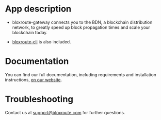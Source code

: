 # App description

* bloxroute-gateway connects you to the BDN, a blockchain distribution network, to greatly speed up block propagation
times and scale your blockchain today.

* [bloxroute-cli] is also included.

# Documentation
You can find our full documentation, including requirements and installation instructions, [on our website][documentation].

# Troubleshooting

Contact us at support@bloxroute.com for further questions.

[documentation]: https://bloxroute.com/docs/bloxroute-documentation/
[bloxroute-cli]: https://pypi.org/project/bloxroute-cli/
